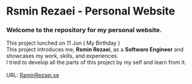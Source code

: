 # Rsmin Rezaei - Personal Website

### Welcome to the repository for my personal website.
This project lunched on 11 Jun ( My Birthday )
<br />
This project introduces me, **Rsmin Rezaei**, as a **Software Engineer** and showcases my work, skills, and experiences.
<br />
I tried to develop all the parts of this project by my self and learn from it.
<br />
<br />
URL: [RaminRezaei.se](https://raminrezaei.ir)
